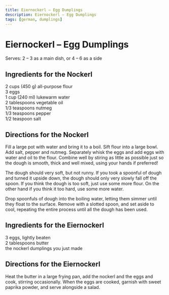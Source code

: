 ```yaml
---
title: Eiernockerl – Egg Dumplings
description: Eiernockerl – Egg Dumplings
tags: [german, dumplings]
---
```


# Eiernockerl – Egg Dumplings
Serves: 2 – 3 as a main dish, or 4 – 6 as a side

## Ingredients for the Nockerl
2 cups (450 g) all-purpose flour  
3 eggs  
1 cup (240 ml) lukewarm water  
2 tablespoons vegetable oil  
1/3 teaspoons nutmeg  
1/3 teaspoons pepper  
1/2 teaspoon salt

## Directions for the Nockerl
Fill a large pot with water and bring it to a boil. Sift flour into a large bowl. Add salt, pepper and nutmeg. Separately whisk the eggs and add eggs with water and oil to the flour. Combine well by stiring as little as possible just so the dough is smooth, thick and well mixed, using your hands if preferred!

The dough should very soft, but not runny. If you took a spoonful of dough and turned it upside down, the dough should only very slowly fall off the spoon. If you think the dough is too soft, just use some more flour. On the other hand if you think it too hard, use some more water.

Drop spoonfuls of dough into the boiling water, letting them simmer until they float to the surface. Remove with a slotted spoon, and set aside to cool, repeating the entire process until all the dough has been used.

## Ingredients for the Eiernockerl
3 eggs, lightly beaten  
2 tablespoons butter  
the nockerl dumplings you just made

## Directions for the Eiernockerl
Heat the butter in a large frying pan, add the nockerl and the eggs and cook, stirring occasionally. When the eggs are cooked, garnish with sweet paprika powder, and serve alongside a salad.